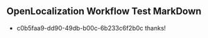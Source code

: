 ## OpenLocalization Workflow Test MarkDown
* c0b5faa9-dd90-49db-b00c-6b233c6f2b0c thanks!

<!--HONumber=Jul16_HO3-->


